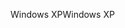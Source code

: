 <span data-ttu-id="66127-101">Windows XP</span><span class="sxs-lookup"><span data-stu-id="66127-101">Windows XP</span></span>